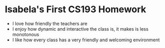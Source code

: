 # Isabela's First CS193 Homework

- I love how friendly the teachers are
- I enjoy how dynamic and interactive the class is, it makes is less monotonous
- I like how every class has a very friendly and welcoming environment 
